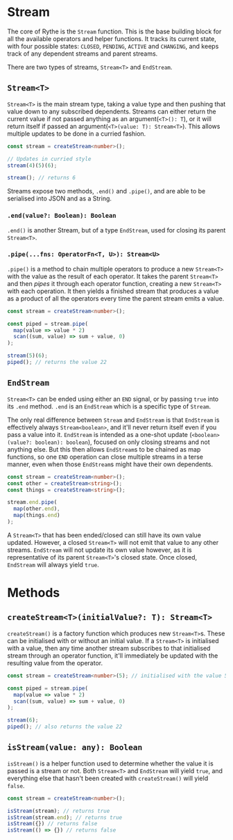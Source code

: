# Stream

The core of Rythe is the `Stream` function. This is the base building block for all the available operators and helper functions. It tracks its current state, with four possible states: `CLOSED`, `PENDING`, `ACTIVE` and `CHANGING`, and keeps track of any dependent streams and parent streams.

There are two types of streams, `Stream<T>` and `EndStream`.

## `Stream<T>`

`Stream<T>` is the main stream type, taking a value type and then pushing that value down to any subscribed dependents. Streams can either return the current value if not passed anything as an argument(`<T>(): T`), or it will return itself if passed an argument(`<T>(value: T): Stream<T>`). This allows multiple updates to be done in a curried fashion.

```typescript
const stream = createStream<number>();

// Updates in curried style
stream(4)(5)(6);

stream(); // returns 6
```

Streams expose two methods, `.end()` and `.pipe()`, and are able to be serialised into JSON and as a String.

### `.end(value?: Boolean): Boolean`
`.end()` is another Stream, but of a type `EndStream`, used for closing its parent `Stream<T>`.

### `.pipe(...fns: OperatorFn<T, U>): Stream<U>`

`.pipe()` is a method to chain multiple operators to produce a new `Stream<T>` with the value as the result of each operator. It takes the parent `Stream<T>` and then *pipes* it through each operator function, creating a new `Stream<T>` with each operation. It then yields a finished stream that produces a value as a product of all the operators every time the parent stream emits a value.

```typescript
const stream = createStream<number>();

const piped = stream.pipe(
  map(value => value * 2)
  scan((sum, value) => sum + value, 0)
);

stream(5)(6);
piped(); // returns the value 22
```

## `EndStream`

`Stream<T>` can be ended using either an `END` signal, or by passing `true` into its `.end` method. `.end` is an `EndStream` which is a specific type of `Stream`.

The only real difference between `Stream` and `EndStream` is that `EndStream` is effectively always `Stream<boolean>`, and it'll never return itself even if you pass a value into it. `EndStream` is intended as a one-shot update (`<boolean>(value?: boolean): boolean`), focused on only closing streams and not anything else. But this then allows `EndStream`s to be chained as map functions, so one `END` operation can close multiple streams in a terse manner, even when those `EndStream`s might have their own dependents.

```typescript
const stream = createStream<number>();
const other = createStream<string>();
const things = createStream<string>();

stream.end.pipe(
  map(other.end),
  map(things.end)
);
```

A `Stream<T>` that has been ended/closed can still have its own value updated. However, a closed `Stream<T>` will not emit that value to any other streams. `EndStream` will not update its own value however, as it is representative of its parent `Stream<T>`'s closed state. Once closed, `EndStream` will always yield `true`.

# Methods

## `createStream<T>(initialValue?: T): Stream<T>`

`createStream()` is a factory function which produces new `Stream<T>`s. These can be initialised with or without an initial value. If a `Stream<T>` is initialised with a value, then any time another stream subscribes to that initialised stream through an operator function, it'll immediately be updated with the resulting value from the operator.

```typescript
const stream = createStream<number>(5); // initialised with the value 5

const piped = stream.pipe(
  map(value => value * 2)
  scan((sum, value) => sum + value, 0)
);

stream(6);
piped(); // also returns the value 22
```

## `isStream(value: any): Boolean`

`isStream()` is a helper function used to determine whether the value it is passed is a stream or not. Both `Stream<T>` and `EndStream` will yield `true`, and everything else that hasn't been created with `createStream()` will yield `false`.

```typescript
const stream = createStream<number>();

isStream(stream); // returns true
isStream(stream.end); // returns true
isStream({}) // returns false
isStream(() => {}) // returns false
```
